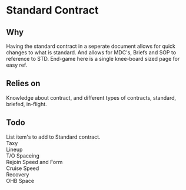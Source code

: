# Standard Contract

## Why

Having the standard contract in a seperate document allows for quick changes to what is standard. And allows for MDC's, Briefs and SOP to reference to STD. End-game here is a single knee-board sized page for easy ref.

## Relies on

Knowledge about contract, and different types of contracts, standard, briefed, in-flight.

## Todo

List item's to add to Standard contract.  
Taxy  
Lineup  
T/O Spaceing  
Rejoin Speed and Form  
Cruise Speed  
Recovery  
OHB Space  
